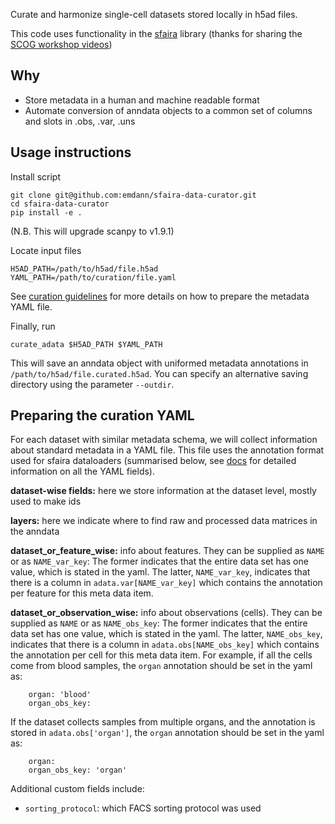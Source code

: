 Curate and harmonize single-cell datasets stored locally in h5ad files. 

This code uses functionality in the [sfaira](https://sfaira.readthedocs.io/en/latest/index.html) library (thanks for sharing the [SCOG workshop videos](https://www.youtube.com/watch?v=SWfx_7snuQw))

## Why
- Store metadata in a human and machine readable format
- Automate conversion of anndata objects to a common set of columns and slots in .obs, .var, .uns

## Usage instructions

Install script
```
git clone git@github.com:emdann/sfaira-data-curator.git
cd sfaira-data-curator
pip install -e .
```

(N.B. This will upgrade scanpy to v1.9.1)

Locate input files
```
H5AD_PATH=/path/to/h5ad/file.h5ad
YAML_PATH=/path/to/curation/file.yaml
```
See [curation guidelines](#preparing-the-curation-yaml) for more details on how to prepare the metadata YAML file.

Finally, run
```
curate_adata $H5AD_PATH $YAML_PATH
```

This will save an anndata object with uniformed metadata annotations in `/path/to/h5ad/file.curated.h5ad`. You can specify an alternative saving directory using the parameter `--outdir`.

## Preparing the curation YAML

For each dataset with similar metadata schema, we will collect information about standard metadata in a YAML file. This file uses the annotation format used for sfaira dataloaders (summarised below, see [docs](https://sfaira.readthedocs.io/en/latest/adding_datasets.html#field-descriptions) for detailed information on all the YAML fields).

**dataset-wise fields:** here we store information at the dataset level, mostly used to make ids

**layers:** here we indicate where to find raw and processed data matrices in the anndata 

**dataset_or_feature_wise:** info about features. They can be supplied as `NAME` or as `NAME_var_key`: The former indicates that the entire data set has one value, which is stated in the yaml. The latter, `NAME_var_key`, indicates that there is a column in `adata.var[NAME_var_key]` which contains the annotation per feature for this meta data item.

**dataset_or_observation_wise:** info about observations (cells). They can be supplied as `NAME` or as `NAME_obs_key`: The former indicates that the entire data set has one value, which is stated in the yaml. The latter, `NAME_obs_key`, indicates that there is a column in `adata.obs[NAME_obs_key]` which contains the annotation per cell for this meta data item. For example, if all the cells come from blood samples, the `organ` annotation should be set in the yaml as:
```
    organ: 'blood'
    organ_obs_key: 
```  
If the dataset collects samples from multiple organs, and the annotation is stored in `adata.obs['organ']`, the `organ` annotation should be set in the yaml as:
```
    organ:
    organ_obs_key: 'organ'
```  

Additional custom fields include:
- `sorting_protocol`: which FACS sorting protocol was used



